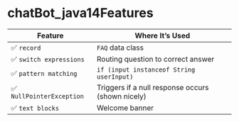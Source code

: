 # chatBot_java14Features

| Feature                  | Where It’s Used                                   |
| ------------------------ | ------------------------------------------------- |
| ✅ `record`               | `FAQ` data class                                  |
| ✅ `switch expressions`   | Routing question to correct answer                |
| ✅ `pattern matching`     | `if (input instanceof String userInput)`          |
| ✅ `NullPointerException` | Triggers if a null response occurs (shown nicely) |
| ✅ `text blocks`          | Welcome banner                                    |
